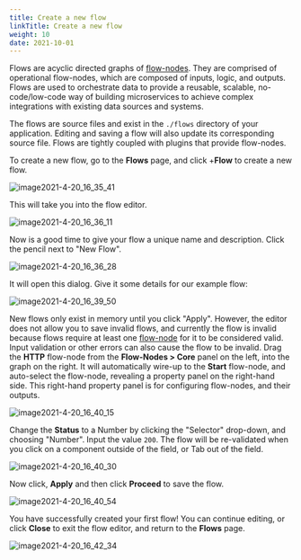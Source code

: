 ```yaml
---
title: Create a new flow
linkTitle: Create a new flow
weight: 10
date: 2021-10-01
---
```


Flows are acyclic directed graphs of [flow-nodes](/docs/developer_guide/flows/flow-nodes/). They are comprised of operational flow-nodes, which are composed of inputs, logic, and outputs. Flows are used to orchestrate data to provide a reusable, scalable, no-code/low-code way of building microservices to achieve complex integrations with existing data sources and systems.

The flows are source files and exist in the `./flows` directory of your application. Editing and saving a flow will also update its corresponding source file. Flows are tightly coupled with plugins that provide flow-nodes.

To create a new flow, go to the **Flows** page, and click +**Flow** to create a new flow.

![image2021-4-20_16_35_41](/Images/image2021_4_20_16_35_41.png)

This will take you into the flow editor.

![image2021-4-20_16_36_11](/Images/image2021_4_20_16_36_11.png)

Now is a good time to give your flow a unique name and description. Click the pencil next to "New Flow".

![image2021-4-20_16_36_28](/Images/image2021_4_20_16_36_28.png)

It will open this dialog. Give it some details for our example flow:

![image2021-4-20_16_39_50](/Images/image2021_4_20_16_39_50.png)

New flows only exist in memory until you click "Apply". However, the editor does not allow you to save invalid flows, and currently the flow is invalid because flows require at least one [flow-node](/docs/developer_guide/flows/flow-nodes/) for it to be considered valid. Input validation or other errors can also cause the flow to be invalid. Drag the **HTTP** flow-node from the **Flow-Nodes > Core** panel on the left, into the graph on the right. It will automatically wire-up to the **Start** flow-node, and auto-select the flow-node, revealing a property panel on the right-hand side. This right-hand property panel is for configuring flow-nodes, and their outputs.

![image2021-4-20_16_40_15](/Images/image2021_4_20_16_40_15.png)

Change the **Status** to a Number by clicking the "Selector" drop-down, and choosing "Number". Input the value `200`. The flow will be re-validated when you click on a component outside of the field, or Tab out of the field.

![image2021-4-20_16_40_30](/Images/image2021_4_20_16_40_30.png)

Now click, **Apply** and then click **Proceed** to save the flow.

![image2021-4-20_16_40_54](/Images/image2021_4_20_16_40_54.png)

You have successfully created your first flow! You can continue editing, or click **Close** to exit the flow editor, and return to the **Flows** page.

![image2021-4-20_16_42_34](/Images/image2021_4_20_16_42_34.png)
